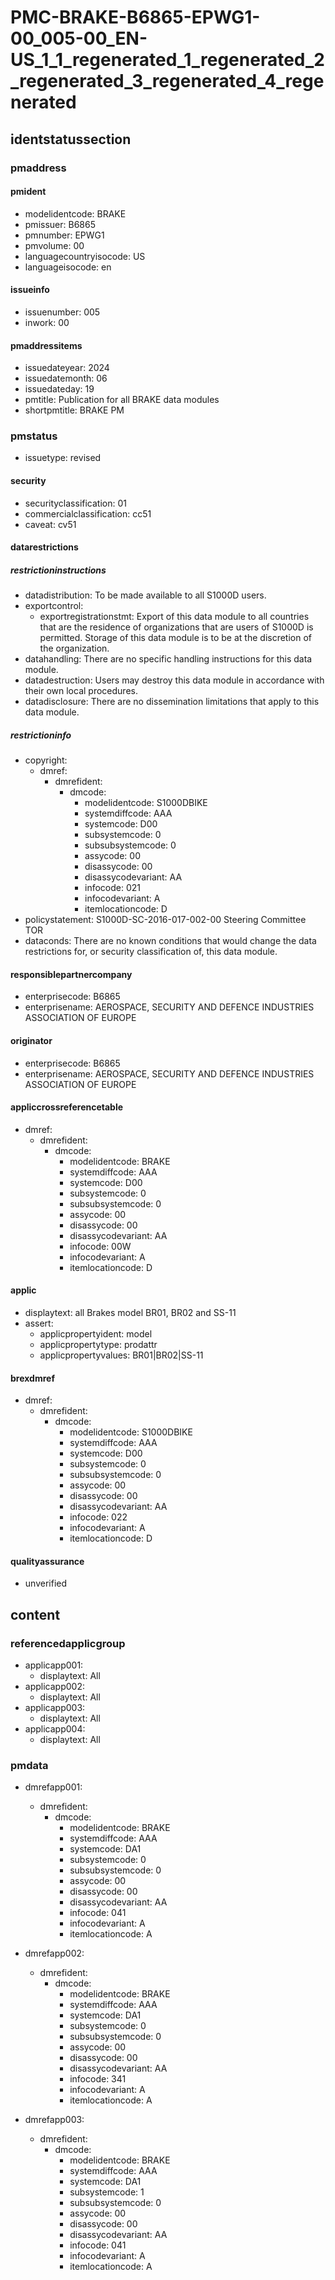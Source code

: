 # PMC-BRAKE-B6865-EPWG1-00_005-00_EN-US_1_1_regenerated_1_regenerated_2_regenerated_3_regenerated_4_regenerated

## identstatussection

### pmaddress

#### pmident

*   modelidentcode: BRAKE
*   pmissuer: B6865
*   pmnumber: EPWG1
*   pmvolume: 00
*   languagecountryisocode: US
*   languageisocode: en

#### issueinfo

*   issuenumber: 005
*   inwork: 00

#### pmaddressitems

*   issuedateyear: 2024
*   issuedatemonth: 06
*   issuedateday: 19
*   pmtitle: Publication for all BRAKE data modules
*   shortpmtitle: BRAKE PM

### pmstatus

*   issuetype: revised

#### security

*   securityclassification: 01
*   commercialclassification: cc51
*   caveat: cv51

#### datarestrictions

##### restrictioninstructions

*   datadistribution: To be made available to all S1000D users.
*   exportcontrol:
    *   exportregistrationstmt: Export of this data module to all countries that are the residence of organizations that are users of S1000D is permitted. Storage of this data module is to be at the discretion of the organization.
*   datahandling: There are no specific handling instructions for this data module.
*   datadestruction: Users may destroy this data module in accordance with their own local procedures.
*   datadisclosure: There are no dissemination limitations that apply to this data module.

##### restrictioninfo

*   copyright:
    *   dmref:
        *   dmrefident:
            *   dmcode:
                *   modelidentcode: S1000DBIKE
                *   systemdiffcode: AAA
                *   systemcode: D00
                *   subsystemcode: 0
                *   subsubsystemcode: 0
                *   assycode: 00
                *   disassycode: 00
                *   disassycodevariant: AA
                *   infocode: 021
                *   infocodevariant: A
                *   itemlocationcode: D
*   policystatement: S1000D-SC-2016-017-002-00 Steering Committee TOR
*   dataconds: There are no known conditions that would change the data restrictions for, or security classification of, this data module.

#### responsiblepartnercompany

*   enterprisecode: B6865
*   enterprisename: AEROSPACE, SECURITY AND DEFENCE INDUSTRIES ASSOCIATION OF EUROPE

#### originator

*   enterprisecode: B6865
*   enterprisename: AEROSPACE, SECURITY AND DEFENCE INDUSTRIES ASSOCIATION OF EUROPE

#### appliccrossreferencetable

*   dmref:
    *   dmrefident:
        *   dmcode:
            *   modelidentcode: BRAKE
            *   systemdiffcode: AAA
            *   systemcode: D00
            *   subsystemcode: 0
            *   subsubsystemcode: 0
            *   assycode: 00
            *   disassycode: 00
            *   disassycodevariant: AA
            *   infocode: 00W
            *   infocodevariant: A
            *   itemlocationcode: D

#### applic

*   displaytext: all Brakes model BR01, BR02 and SS-11
*   assert:
    *   applicpropertyident: model
    *   applicpropertytype: prodattr
    *   applicpropertyvalues: BR01|BR02|SS-11

#### brexdmref

*   dmref:
    *   dmrefident:
        *   dmcode:
            *   modelidentcode: S1000DBIKE
            *   systemdiffcode: AAA
            *   systemcode: D00
            *   subsystemcode: 0
            *   subsubsystemcode: 0
            *   assycode: 00
            *   disassycode: 00
            *   disassycodevariant: AA
            *   infocode: 022
            *   infocodevariant: A
            *   itemlocationcode: D

#### qualityassurance

*   unverified

## content

### referencedapplicgroup

*   applicapp001:
    *   displaytext: All
*   applicapp002:
    *   displaytext: All
*   applicapp003:
    *   displaytext: All
*   applicapp004:
    *   displaytext: All

### pmdata

*   dmrefapp001:
    *   dmrefident:
        *   dmcode:
            *   modelidentcode: BRAKE
            *   systemdiffcode: AAA
            *   systemcode: DA1
            *   subsystemcode: 0
            *   subsubsystemcode: 0
            *   assycode: 00
            *   disassycode: 00
            *   disassycodevariant: AA
            *   infocode: 041
            *   infocodevariant: A
            *   itemlocationcode: A

*   dmrefapp002:
    *   dmrefident:
        *   dmcode:
            *   modelidentcode: BRAKE
            *   systemdiffcode: AAA
            *   systemcode: DA1
            *   subsystemcode: 0
            *   subsubsystemcode: 0
            *   assycode: 00
            *   disassycode: 00
            *   disassycodevariant: AA
            *   infocode: 341
            *   infocodevariant: A
            *   itemlocationcode: A

*   dmrefapp003:
    *   dmrefident:
        *   dmcode:
            *   modelidentcode: BRAKE
            *   systemdiffcode: AAA
            *   systemcode: DA1
            *   subsystemcode: 1
            *   subsubsystemcode: 0
            *   assycode: 00
            *   disassycode: 00
            *   disassycodevariant: AA
            *   infocode: 041
            *   infocodevariant: A
            *   itemlocationcode: A